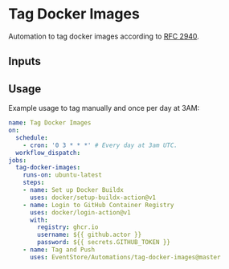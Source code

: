 # Tag Docker Images

Automation to tag docker images according to [RFC 2940](EventStore/EventStore#2940).

## Inputs

## Usage

Example usage to tag manually and once per day at 3AM:

```yaml
name: Tag Docker Images
on:
  schedule:
    - cron: '0 3 * * *' # Every day at 3am UTC.
  workflow_dispatch:
jobs:
  tag-docker-images:
    runs-on: ubuntu-latest
    steps:
    - name: Set up Docker Buildx
      uses: docker/setup-buildx-action@v1
    - name: Login to GitHub Container Registry
      uses: docker/login-action@v1
      with:
        registry: ghcr.io
        username: ${{ github.actor }}
        password: ${{ secrets.GITHUB_TOKEN }}
    - name: Tag and Push
      uses: EventStore/Automations/tag-docker-images@master